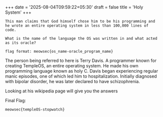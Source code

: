+++
date = '2025-08-04T09:59:22+05:30'
draft = false
title = 'Holy System'
+++

```
This man claims that God himself chose him to be his programming and he wrote an entire operating system in less than 100,000 lines of code.

What is the name of the language the OS was written in and what acted as its oracle?

flag format: meowsec{os_name-oracle_program_name}
```

The person being referred to here is Terry Davis. A programmer known for creating TempleOS, an entire operating system. He made his own programming language known as holy C. 
Davis began experiencing regular manic episodes, one of which led him to hospitalization. Initially diagnosed with bipolar disorder, he was later declared to have schizophrenia.

Looking at his wikipedia page will give you the answers 

Final Flag: 

```
meowsec{templeOS-stopwatch}
```


